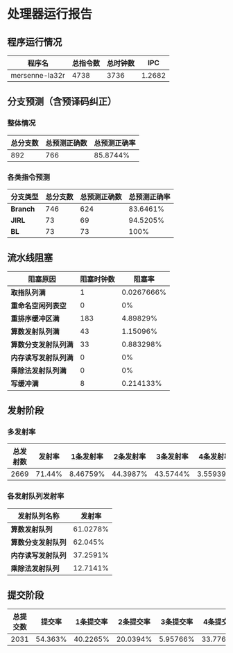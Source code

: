 # 处理器运行报告
## 程序运行情况
|程序名|总指令数|总时钟数|IPC|
|---|---|---|---|
|mersenne-la32r|4738|3736|1.2682|

## 分支预测（含预译码纠正）
### 整体情况
|总分支数|总预测正确数|总预测正确率|
|---|---|---|
|892|766|85.8744%|

### 各类指令预测
|分支类型|总分支数|总预测正确数|总预测正确率|
|---|---|---|---|
|**Branch**| 746 | 624 | 83.6461%|
|**JIRL**| 73 | 69 | 94.5205%|
|**BL**| 73 | 73 | 100%|

## 流水线阻塞
|阻塞原因|阻塞时钟数|阻塞率|
|---|---|---|
|**取指队列满**| 1 | 0.0267666%|
|**重命名空闲列表空**|0 | 0%|
|**重排序缓冲区满**|183 | 4.89829%|
|**算数发射队列满**|43 | 1.15096%|
|**算数分支发射队列满**|33 | 0.883298%|
|**内存读写发射队列满**|0 | 0%|
|**乘除法发射队列满**|0 | 0%|
|**写缓冲满**|8 | 0.214133%|

## 发射阶段
### 多发射率
|总发射数|发射率|1条发射率|2条发射率|3条发射率|4条发射率|
|---|---|---|---|---|---|
|2669|71.44%|8.46759%|44.3987%|43.5744%|3.55939%|

### 各发射队列发射率
|发射队列名称|发射率|
|---|---|
|**算数发射队列**|61.0278%|
|**算数分支发射队列**|62.045%|
|**内存读写发射队列**|37.2591%|
|**乘除法发射队列**|12.7141%|

## 提交阶段
|总提交数|提交率|1条提交率|2条提交率|3条提交率|4条提交率|
|---|---|---|---|---|---|
|2031|54.363%|40.2265%|20.0394%|5.95766%|33.7765%|
